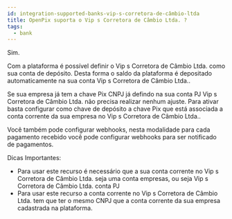 ```yaml
---
id: integration-supported-banks-vip-s-corretora-de-câmbio-ltda
title: OpenPix suporta o Vip s Corretora de Câmbio Ltda. ?
tags:
  - bank
---
```


Sim.

Com a plataforma é possível definir o Vip s Corretora de Câmbio Ltda. como sua conta de depósito. Desta forma o saldo da plataforma é depositado automaticamente na sua conta Vip s Corretora de Câmbio Ltda..

Se sua empresa já tem a chave Pix CNPJ já defindo na sua conta PJ Vip s Corretora de Câmbio Ltda. não precisa realizar nenhum ajuste. Para ativar basta configurar como chave de depósito a chave Pix que está associada a conta corrente da sua empresa no Vip s Corretora de Câmbio Ltda..

Você também pode configurar webhooks, nesta modalidade para cada pagamento recebido você pode configurar webhooks para ser notificado de pagamentos.

Dicas Importantes:

- Para usar este recurso é necessário que a sua conta corrente no Vip s Corretora de Câmbio Ltda. seja uma conta empresas, ou seja Vip s Corretora de Câmbio Ltda. conta PJ
- Para usar este recurso a conta corrente no Vip s Corretora de Câmbio Ltda. tem que ter o mesmo CNPJ que a conta corrente da sua empresa cadastrada na plataforma.
